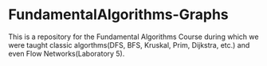 # FundamentalAlgorithms-Graphs

This is a repository for the Fundamental Algorithms Course during which we were taught classic algorthms(DFS, BFS, Kruskal, Prim, Dijkstra, etc.) and even Flow Networks(Laboratory 5).
